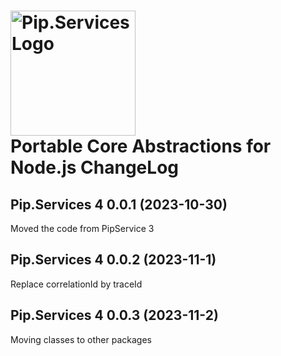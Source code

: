 # <img src="https://uploads-ssl.webflow.com/5ea5d3315186cf5ec60c3ee4/5edf1c94ce4c859f2b188094_logo.svg" alt="Pip.Services Logo" width="200"> <br/> Portable Core Abstractions for Node.js ChangeLog

## <a name="0.0.1"></a>Pip.Services 4 0.0.1 (2023-10-30)
Moved the code from PipService 3

## <a name="0.0.2"></a>Pip.Services 4 0.0.2 (2023-11-1)
Replace correlationId by traceId

## <a name="0.0.3"></a>Pip.Services 4 0.0.3 (2023-11-2)
Moving classes to other packages

